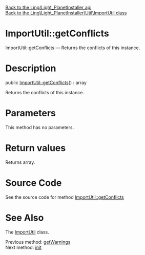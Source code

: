[Back to the Ling/Light_PlanetInstaller api](https://github.com/lingtalfi/Light_PlanetInstaller/blob/master/doc/api/Ling/Light_PlanetInstaller.md)<br>
[Back to the Ling\Light_PlanetInstaller\Util\ImportUtil class](https://github.com/lingtalfi/Light_PlanetInstaller/blob/master/doc/api/Ling/Light_PlanetInstaller/Util/ImportUtil.md)


ImportUtil::getConflicts
================



ImportUtil::getConflicts — Returns the conflicts of this instance.




Description
================


public [ImportUtil::getConflicts](https://github.com/lingtalfi/Light_PlanetInstaller/blob/master/doc/api/Ling/Light_PlanetInstaller/Util/ImportUtil/getConflicts.md)() : array




Returns the conflicts of this instance.




Parameters
================

This method has no parameters.


Return values
================

Returns array.








Source Code
===========
See the source code for method [ImportUtil::getConflicts](https://github.com/lingtalfi/Light_PlanetInstaller/blob/master/Util/ImportUtil.php#L625-L628)


See Also
================

The [ImportUtil](https://github.com/lingtalfi/Light_PlanetInstaller/blob/master/doc/api/Ling/Light_PlanetInstaller/Util/ImportUtil.md) class.

Previous method: [getWarnings](https://github.com/lingtalfi/Light_PlanetInstaller/blob/master/doc/api/Ling/Light_PlanetInstaller/Util/ImportUtil/getWarnings.md)<br>Next method: [init](https://github.com/lingtalfi/Light_PlanetInstaller/blob/master/doc/api/Ling/Light_PlanetInstaller/Util/ImportUtil/init.md)<br>

